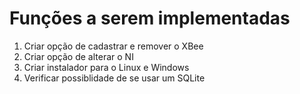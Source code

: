# Funções a serem implementadas

1. Criar opção de cadastrar e remover o XBee
1. Criar opção de alterar o NI
1. Criar instalador para o Linux e Windows
1. Verificar possiblidade de se usar um SQLite

